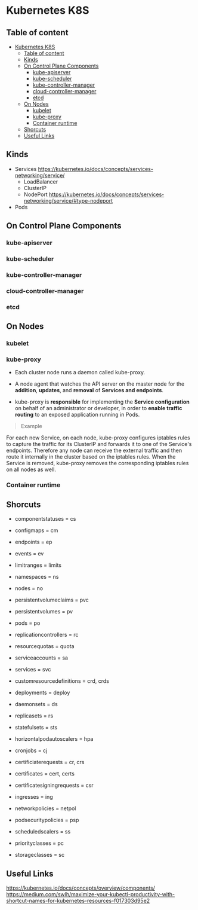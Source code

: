 # Kubernetes K8S

## Table of content

- [Kubernetes K8S](#kubernetes-k8s)
  - [Table of content](#table-of-content)
  - [Kinds](#kinds)
  - [On Control Plane Components](#on-control-plane-components)
    - [kube-apiserver](#kube-apiserver)
    - [kube-scheduler](#kube-scheduler)
    - [kube-controller-manager](#kube-controller-manager)
    - [cloud-controller-manager](#cloud-controller-manager)
    - [etcd](#etcd)
  - [On Nodes](#on-nodes)
    - [kubelet](#kubelet)
    - [kube-proxy](#kube-proxy)
    - [Container runtime](#container-runtime)
  - [Shorcuts](#shorcuts)
  - [Useful Links](#useful-links)

## Kinds

- Services https://kubernetes.io/docs/concepts/services-networking/service/
  - LoadBalancer
  - ClusterIP
  - NodePort https://kubernetes.io/docs/concepts/services-networking/service/#type-nodeport
- Pods

## On Control Plane Components

### kube-apiserver

### kube-scheduler

### kube-controller-manager

### cloud-controller-manager

### etcd

## On Nodes

### kubelet

### kube-proxy

- Each cluster node runs a daemon called kube-proxy.
- A node agent that watches the API server on the master node for the **addition**, **updates**, and **removal** of **Services and endpoints**.

- kube-proxy is **responsible** for implementing the **Service configuration** on behalf of an administrator or developer, in order to **enable traffic routing** to an exposed application running in Pods.

> Example

For each new Service, on each node, kube-proxy configures iptables rules to capture the traffic for its ClusterIP and forwards it to one of the Service's endpoints. Therefore any node can receive the external traffic and then route it internally in the cluster based on the iptables rules. When the Service is removed, kube-proxy removes the corresponding iptables rules on all nodes as well.

### Container runtime

## Shorcuts

- componentstatuses = cs
- configmaps = cm
- endpoints = ep
- events = ev
- limitranges = limits
- namespaces = ns
- nodes = no
- persistentvolumeclaims = pvc
- persistentvolumes = pv
- pods = po
- replicationcontrollers = rc
- resourcequotas = quota
- serviceaccounts = sa
- services = svc
- customresourcedefinitions = crd, crds

- deployments = deploy
- daemonsets = ds
- replicasets = rs
- statefulsets = sts

- horizontalpodautoscalers = hpa
- cronjobs = cj
- certificiaterequests = cr, crs
- certificates = cert, certs
- certificatesigningrequests = csr
- ingresses = ing
- networkpolicies = netpol
- podsecuritypolicies = psp
- scheduledscalers = ss
- priorityclasses = pc
- storageclasses = sc

## Useful Links

https://kubernetes.io/docs/concepts/overview/components/
https://medium.com/swlh/maximize-your-kubectl-productivity-with-shortcut-names-for-kubernetes-resources-f017303d95e2